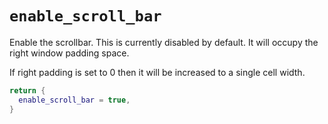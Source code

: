 # `enable_scroll_bar`

Enable the scrollbar.  This is currently disabled by default.
It will occupy the right window padding space.

If right padding is set to 0 then it will be increased to a single cell width.

```lua
return {
  enable_scroll_bar = true,
}
```


